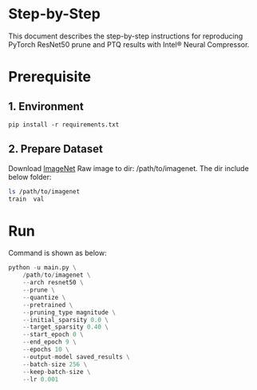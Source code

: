 Step-by-Step
============

This document describes the step-by-step instructions for reproducing PyTorch ResNet50 prune and PTQ results with Intel® Neural Compressor.

# Prerequisite

## 1. Environment
```shell
pip install -r requirements.txt
```

## 2. Prepare Dataset

Download [ImageNet](http://www.image-net.org/) Raw image to dir: /path/to/imagenet.  The dir include below folder:

```bash
ls /path/to/imagenet
train  val
```

# Run

Command is shown as below:

```python
python -u main.py \
    /path/to/imagenet \
    --arch resnet50 \
    --prune \
    --quantize \
    --pretrained \
    --pruning_type magnitude \
    --initial_sparsity 0.0 \
    --target_sparsity 0.40 \
    --start_epoch 0 \
    --end_epoch 9 \
    --epochs 10 \
    --output-model saved_results \
    --batch-size 256 \
    --keep-batch-size \
    --lr 0.001
```
